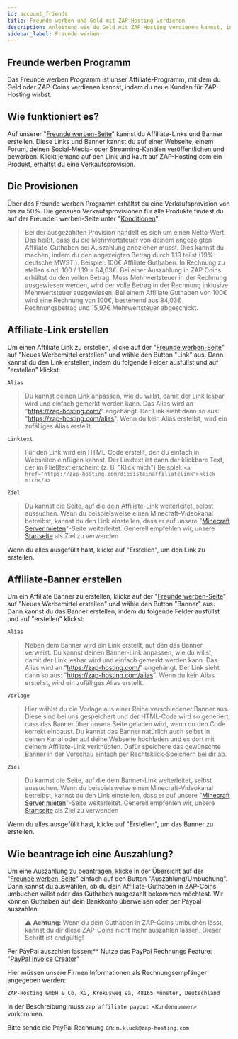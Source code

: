 ```yaml
---
id: account_friends
title: Freunde werben und Geld mit ZAP-Hosting verdienen
description: Anleitung wie du Geld mit ZAP-Hosting verdienen kannst, indem du Freunde per Reflink wirbst - ZAP-Hosting.com Dokumentationen
sidebar_label: Freunde werben
---
```


## Freunde werben Programm
Das Freunde werben Programm ist unser Affiliate-Programm, mit dem du Geld oder ZAP-Coins verdienen kannst, indem du neue Kunden für ZAP-Hosting wirbst.

## Wie funktioniert es?

Auf unserer "[Freunde werben-Seite](https://zap-hosting.com/de/customer/affiliate/)" kannst du Affiliate-Links und Banner erstellen. Diese Links und Banner kannst du auf einer Webseite, einem Forum, deinen Social-Media- oder Streaming-Kanälen veröffentlichen und bewerben. Klickt jemand auf den Link und kauft auf ZAP-Hosting.com ein Produkt, erhältst du eine Verkaufsprovision.

## Die Provisionen
Über das Freunde werben Programm erhältst du eine Verkaufsprovision von bis zu 50%. Die genauen Verkaufsprovisionen für alle Produkte findest du auf der Freunden werben-Seite unter "[Konditionen](https://zap-hosting.com/de/customer/affiliate/conditions/)".

> Bei der ausgezahlten Provision handelt es sich um einen Netto-Wert.
Das heißt, dass du die Mehrwertsteuer von deinem angezeigten Affiliate-Guthaben bei Auszahlung anbziehen musst. Dies kannst du machen, indem du den angezeigten Betrag durch 1.19 teilst (19% deutsche MWST.). Beispiel: 100€ Affiliate Guthaben. In Rechnung zu stellen sind: 100 / 1,19 = 84,03€. Bei einer Auszahlung in ZAP Coins erhältst du den vollen Betrag.
> Muss Mehrwertsteuer in der Rechnung ausgewiesen werden, wird der volle Betrag in der Rechnung inklusive Mehrwertsteuer ausgewiesen. Bei einem Affiliate Guthaben von 100€ wird eine Rechnung von 100€, bestehend aus 84,03€ Rechnungsbetrag und 15,97€ Mehrwertsteuer abgeschickt.

## Affiliate-Link erstellen

Um einen Affiliate Link zu erstellen, klicke auf der "[Freunde werben-Seite](https://zap-hosting.com/de/customer/affiliate/)" auf "Neues Werbemittel erstellen" und wähle den Button "Link" aus. Dann kannst du den Link erstellen, indem du folgende Felder ausfüllst und auf "erstellen" klickst:

`Alias`

> Du kannst deinen Link anpassen, wie du willst, damit der Link lesbar wird und einfach gemerkt werden kann. Das Alias wird an "https://zap-hosting.com/" angehängt. Der Link sieht dann so aus: 
> "https://zap-hosting.com/alias". 
> Wenn du kein Alias erstellst, wird ein zufälliges Alias erstellt.

`Linktext`

> Für den Link wird ein HTML-Code erstellt, den du einfach in Webseiten einfügen kannst. Der Linktext ist dann der klickbare Text, der im Fließtext erscheint (z. B. "Klick mich")
> Beispiel: `<a href="https://zap-hosting.com/diesisteinaffiliatelink">klick mich</a>`

`Ziel`

> Du kannst die Seite, auf die dein Affiliate-Link weiterleitet, selbst aussuchen. Wenn du beispielsweise einen Minecraft-Videokanal betreibst, kannst du den Link einstellen, dass er auf unsere "[Minecraft Server mieten](https://zap-hosting.com/de/minecraft-server-mieten/)"-Seite weiterleitet.
> Generell empfehlen wir, unsere [Startseite](https://zap-hosting.com/de/) als Ziel zu verwenden


Wenn du alles ausgefüllt hast, klicke auf "Erstellen", um den Link zu erstellen.


## Affiliate-Banner erstellen

Um ein Affiliate Banner zu erstellen, klicke auf der "[Freunde werben-Seite](https://zap-hosting.com/de/customer/affiliate/)" auf "Neues Werbemittel erstellen" und wähle den Button "Banner" aus. Dann kannst du das Banner erstellen, indem du folgende Felder ausfüllst und auf "erstellen" klickst:

`Alias`

> Neben dem Banner wird ein Link erstellt, auf den das Banner verweist. Du kannst deinen Banner-Link anpassen, wie du willst, damit der Link lesbar wird und einfach gemerkt werden kann. Das Alias wird an "https://zap-hosting.com/" angehängt. Der Link sieht dann so aus: 
> "https://zap-hosting.com/alias". 
> Wenn du kein Alias erstellst, wird ein zufälliges Alias erstellt.


`Vorlage`

> Hier wählst du die Vorlage aus einer Reihe verschiedener Banner aus. Diese sind bei uns gespeichert und der HTML-Code wird so generiert, dass das Banner über unsere Seite geladen wird, wenn du den Code korrekt einbaust.
> Du kannst das Banner natürlich auch selbst in deinen Kanal oder auf deine Webseite hochladen und es dort mit deinem Affiliate-Link verknüpfen. Dafür speichere das gewünschte Banner in der Vorschau einfach per Rechtsklick-Speichern bei dir ab.

`Ziel`

> Du kannst die Seite, auf die dein Banner-Link weiterleitet, selbst aussuchen. Wenn du beispielsweise einen Minecraft-Videokanal betreibst, kannst du den Link einstellen, dass er auf unsere "[Minecraft Server mieten](https://zap-hosting.com/de/minecraft-server-mieten/)"-Seite weiterleitet.
> Generell empfehlen wir, unsere [Startseite](https://zap-hosting.com/de/) als Ziel zu verwenden

Wenn du alles ausgefüllt hast, klicke auf "Erstellen", um das Banner zu erstellen.

## Wie beantrage ich eine Auszahlung?

Um eine Auszahlung zu beantragen, klicke in der Übersicht auf der "[Freunde werben-Seite](https://zap-hosting.com/de/customer/affiliate/)" einfach auf den Button "Auszahlung/Umbuchung". Dann kannst du auswählen, ob du dein Affiliate-Guthaben in ZAP-Coins umbuchen willst oder das Guthaben ausgezahlt bekommen möchtest. Wir können Guthaben auf dein Bankkonto überweisen oder per Paypal auszahlen.

> ⚠️ **Achtung:** Wenn du dein Guthaben in ZAP-Coins umbuchen lässt, kannst du dir diese ZAP-Coins nicht mehr auszahlen lassen. Dieser Schritt ist endgültig!

Per PayPal auszahlen lassen:**
Nutze das PayPal Rechnungs Feature: "[PayPal Invoice Creator](https://www.paypal.com/invoice/create?fromWidget=newuser)"

Hier müssen unsere Firmen Informationen als Rechnungsempfänger angegeben werden:

`ZAP-Hosting GmbH & Co. KG,
Krokusweg 9a,
48165 Münster,
Deutschland`


In der Beschreibung muss `zap affiliate payout <Kundennummer>` vorkommen.

Bitte sende die PayPal Rechnung an: `m.kluck@zap-hosting.com`

